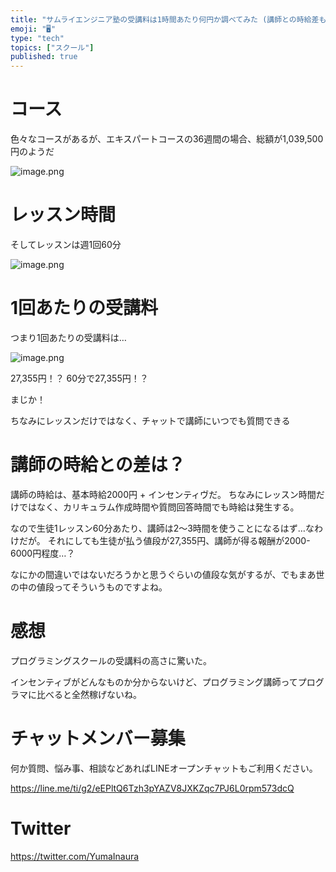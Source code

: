 ```yaml
---
title: "サムライエンジニア塾の受講料は1時間あたり何円か調べてみた (講師との時給差も)"
emoji: "🖥"
type: "tech"
topics: ["スクール"]
published: true
---
```


# コース

色々なコースがあるが、エキスパートコースの36週間の場合、総額が1,039,500円のようだ

![image.png](https://qiita-image-store.s3.ap-northeast-1.amazonaws.com/0/89618/4a6e316c-3e30-781d-eb8a-7a082c09b2e4.png)

# レッスン時間

そしてレッスンは週1回60分

![image.png](https://qiita-image-store.s3.ap-northeast-1.amazonaws.com/0/89618/4586951d-1a47-0ac0-24d1-7dcb09cdc99b.png)

# 1回あたりの受講料

つまり1回あたりの受講料は…

![image.png](https://qiita-image-store.s3.ap-northeast-1.amazonaws.com/0/89618/2abac0de-57d2-4d21-a175-98282b92a0c3.png)


27,355円！？
60分で27,355円！？

まじか！

ちなみにレッスンだけではなく、チャットで講師にいつでも質問できる

# 講師の時給との差は？

講師の時給は、基本時給2000円 + インセンティヴだ。
ちなみにレッスン時間だけではなく、カリキュラム作成時間や質問回答時間でも時給は発生する。

なので生徒1レッスン60分あたり、講師は2〜3時間を使うことになるはず…なわけだが。
それにしても生徒が払う値段が27,355円、講師が得る報酬が2000-6000円程度…？

なにかの間違いではないだろうかと思うぐらいの値段な気がするが、でもまあ世の中の値段ってそういうものですよね。


# 感想

プログラミングスクールの受講料の高さに驚いた。

インセンティブがどんなものか分からないけど、プログラミング講師ってプログラマに比べると全然稼げないね。

<!-- Update From Qiita API -->

# チャットメンバー募集


何か質問、悩み事、相談などあればLINEオープンチャットもご利用ください。

https://line.me/ti/g2/eEPltQ6Tzh3pYAZV8JXKZqc7PJ6L0rpm573dcQ





# Twitter


https://twitter.com/YumaInaura


<!-- Update From Qiita API -->


